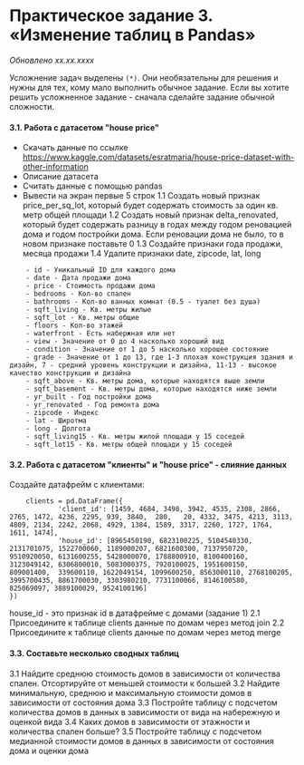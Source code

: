# Практическое задание 3. «Изменение таблиц в Pandas»
*Обновлено xx.xx.xxxx*

Усложнение задач выделены ```(*)```. Они необязательны для решения и нужны для тех, кому мало выполнить обычное задание.
Если вы хотите решить усложненное задание - сначала сделайте задание обычной сложности.


#### 3.1. Работа с датасетом "house price"

- Скачать данные по ссылке https://www.kaggle.com/datasets/esratmaria/house-price-dataset-with-other-information
- Описание датасета
- Считать данные с помощью pandas
- Вывести на экран первые 5 строк
1.1 Создать новый признак price_per_sq_lot, который будет содержать стоимость за один кв. метр общей площади
1.2 Создать новый признак delta_renovated, который будет содержать разницу в годах между годом реновацией дома и годом постройки дома. Если реновации дома не было, то в новом признаке поставьте 0
1.3 Создайте признаки года продажи, месяца продажи
1.4 Удалите признаки date, zipcode, lat, long

```
    - id - Уникальный ID для каждого дома
    - date - Дата продажи дома
    - price - Стоимость продажи дома
    - bedrooms - Кол-во спален
    - bathrooms - Кол-во ванных комнат (0.5 - туалет без душа)
    - sqft_living - Кв. метры жилые
    - sqft_lot - Кв. метры общие
    - floors - Кол-во этажей
    - waterfront - Есть набержная или нет
    - view - Значение от 0 до 4 насколько хороший вид
    - condition - Значение от 1 до 5 насколько хорошее состояние
    - grade - Значение от 1 до 13, где 1-3 плохая конструкция здания и дизайн, 7 - средний уровень конструкции и дизайна, 11-13 - высокое качество конструкции и дизайна
    - sqft_above - Кв. метры дома, которые находятся выше земли
    - sqft_basement - Кв. метры дома, которые находятся ниже земли
    - yr_built - Год постройки дома
    - yr_renovated - Год ремонта дома
    - zipcode - Индекс
    - lat - Широтма
    - long - Долгота
    - sqft_living15 - Кв. метры жилой площади у 15 соседей
    - sqft_lot15 - Кв. метры общей площади у 15 соседей
```

#### 3.2. Работа с датасетом "клиенты" и "house price" - слияние данных

Создайте датафрейм с клиентами:
```
    clients = pd.DataFrame({ 
            'client_id': [1459, 4684, 3498, 3942, 4535, 2308, 2866, 2765, 1472, 4236, 2295, 939, 3840,  280,   20, 4332, 3475, 4213, 3113, 4809, 2134, 2242, 2068, 4929, 1384, 1589, 3317, 2260, 1727, 1764, 1611, 1474],
            'house_id': [8965450190, 6823100225, 5104540330, 2131701075, 1522700060, 1189000207, 6821600300, 7137950720, 9510920050, 6131600255, 5428000070, 1788800910, 8100400160, 3123049142, 6306800010, 5083000375, 7920100025, 1951600150,  809001400,  339600110, 1622049154, 1099600250, 8563000110, 2768100205, 3995700435, 8861700030, 3303980210, 7731100066, 8146100580,  825069097, 3889100029, 9524100196]
})
```
house_id - это признак id в датафрейме с домами (задание 1)
2.1 Присоедините к таблице clients данные по домам через метод join
2.2 Присоедините к таблице clients данные по домам через метод merge

#### 3.3. Составьте несколько сводных таблиц
3.1 Найдите среднюю стоимость домов в зависимости от количества спален. Отсортируйте от меньшей стоимости к большей
3.2 Найдите минимальную, среднюю и максимальную стоимости домов в зависимости от состояния дома
3.3 Постройте таблицу с подсчетом количества домов в данных в зависимости от вида на набережную и оценкой вида
3.4 Каких домов в зависимости от этажности и количества спален больше?
3.5 Постройте таблицу с подсчетом медианной стоимости домов в данных в зависимости от состояния дома и оценки дома






